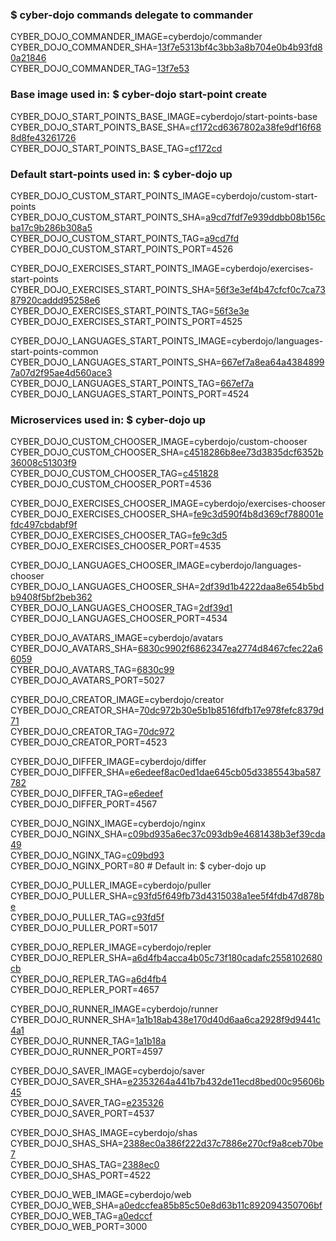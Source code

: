 ### $ cyber-dojo commands delegate to commander

CYBER_DOJO_COMMANDER_IMAGE=cyberdojo/commander  
CYBER_DOJO_COMMANDER_SHA=[13f7e5313bf4c3bb3a8b704e0b4b93fd80a21846](https://github.com/cyber-dojo/commander/commit/13f7e5313bf4c3bb3a8b704e0b4b93fd80a21846)  
CYBER_DOJO_COMMANDER_TAG=[13f7e53](https://hub.docker.com/layers/cyberdojo/commander/13f7e53/images/sha256-12f61317fa0bcd53900a29e1d42c332f13fc037ecfa0ba41010519f69d7a6fae)  

### Base image used in: $ cyber-dojo start-point create

CYBER_DOJO_START_POINTS_BASE_IMAGE=cyberdojo/start-points-base  
CYBER_DOJO_START_POINTS_BASE_SHA=[cf172cd6367802a38fe9df16f688d8fe43261726](https://github.com/cyber-dojo/start-points-base/commit/cf172cd6367802a38fe9df16f688d8fe43261726)  
CYBER_DOJO_START_POINTS_BASE_TAG=[cf172cd](https://hub.docker.com/layers/cyberdojo/start-points-base/cf172cd/images/sha256-4d5e26de87fbfdb6ee3869050d5d61b81e6c1db069aa0ebecb9a344bebfe8cd8)  

### Default start-points used in: $ cyber-dojo up

CYBER_DOJO_CUSTOM_START_POINTS_IMAGE=cyberdojo/custom-start-points  
CYBER_DOJO_CUSTOM_START_POINTS_SHA=[a9cd7fdf7e939ddbb08b156cba17c9b286b308a5](https://github.com/cyber-dojo/custom-start-points/commit/a9cd7fdf7e939ddbb08b156cba17c9b286b308a5)  
CYBER_DOJO_CUSTOM_START_POINTS_TAG=[a9cd7fd](https://hub.docker.com/layers/cyberdojo/custom-start-points/a9cd7fd/images/sha256-9446bd88786976510ebef3729e224ee4c4af082c30e5669765936fcecff962fb)  
CYBER_DOJO_CUSTOM_START_POINTS_PORT=4526

CYBER_DOJO_EXERCISES_START_POINTS_IMAGE=cyberdojo/exercises-start-points  
CYBER_DOJO_EXERCISES_START_POINTS_SHA=[56f3e3ef4b47cfcf0c7ca7387920caddd95258e6](https://github.com/cyber-dojo/exercises-start-points/commit/56f3e3ef4b47cfcf0c7ca7387920caddd95258e6)  
CYBER_DOJO_EXERCISES_START_POINTS_TAG=[56f3e3e](https://hub.docker.com/layers/cyberdojo/exercises-start-points/56f3e3e/images/sha256-b833ca9a1fa1d01a2506fba37272a4d072229f231b7ae5901e2abf6bc985b8a3)  
CYBER_DOJO_EXERCISES_START_POINTS_PORT=4525

CYBER_DOJO_LANGUAGES_START_POINTS_IMAGE=cyberdojo/languages-start-points-common  
CYBER_DOJO_LANGUAGES_START_POINTS_SHA=[667ef7a8ea64a43848997a07d2f95ae4d560ace3](https://github.com/cyber-dojo/languages-start-points/commit/667ef7a8ea64a43848997a07d2f95ae4d560ace3)  
CYBER_DOJO_LANGUAGES_START_POINTS_TAG=[667ef7a](https://hub.docker.com/layers/cyberdojo/languages-start-points-common/667ef7a/images/sha256-316252c858edb9acebf82f10dc022c85a5bf01cff2d9a257043d2318039c7329)  
CYBER_DOJO_LANGUAGES_START_POINTS_PORT=4524

### Microservices used in: $ cyber-dojo up

CYBER_DOJO_CUSTOM_CHOOSER_IMAGE=cyberdojo/custom-chooser  
CYBER_DOJO_CUSTOM_CHOOSER_SHA=[c4518286b8ee73d3835dcf6352b36008c51303f9](https://github.com/cyber-dojo/custom-chooser/commit/c4518286b8ee73d3835dcf6352b36008c51303f9)  
CYBER_DOJO_CUSTOM_CHOOSER_TAG=[c451828](https://hub.docker.com/layers/cyberdojo/custom-chooser/c451828/images/sha256-ad17d3a81f400d71925824a36ec69b7db34797702e4742770561c18218f60aaf)  
CYBER_DOJO_CUSTOM_CHOOSER_PORT=4536

CYBER_DOJO_EXERCISES_CHOOSER_IMAGE=cyberdojo/exercises-chooser  
CYBER_DOJO_EXERCISES_CHOOSER_SHA=[fe9c3d590f4b8d369cf788001efdc497cbdabf9f](https://github.com/cyber-dojo/exercises-chooser/commit/fe9c3d590f4b8d369cf788001efdc497cbdabf9f)  
CYBER_DOJO_EXERCISES_CHOOSER_TAG=[fe9c3d5](https://hub.docker.com/layers/cyberdojo/exercises-chooser/fe9c3d5/images/sha256-b96d8f6ae34043f44741e8526cffa36f287d0b65768589768bdff8c8fcdceccf)  
CYBER_DOJO_EXERCISES_CHOOSER_PORT=4535

CYBER_DOJO_LANGUAGES_CHOOSER_IMAGE=cyberdojo/languages-chooser  
CYBER_DOJO_LANGUAGES_CHOOSER_SHA=[2df39d1b4222daa8e654b5bdb9408f5bf2beb362](https://github.com/cyber-dojo/languages-chooser/commit/2df39d1b4222daa8e654b5bdb9408f5bf2beb362)  
CYBER_DOJO_LANGUAGES_CHOOSER_TAG=[2df39d1](https://hub.docker.com/layers/cyberdojo/languages-chooser/2df39d1/images/sha256-51d30ce6a53f71ae48f9d80973b42bff27d257ed81ce3e9f43ce7d6a83e95fb7)  
CYBER_DOJO_LANGUAGES_CHOOSER_PORT=4534

CYBER_DOJO_AVATARS_IMAGE=cyberdojo/avatars  
CYBER_DOJO_AVATARS_SHA=[6830c9902f6862347ea2774d8467cfec22a66059](https://github.com/cyber-dojo/avatars/commit/6830c9902f6862347ea2774d8467cfec22a66059)  
CYBER_DOJO_AVATARS_TAG=[6830c99](https://hub.docker.com/layers/cyberdojo/avatars/6830c99/images/sha256-ac96cb12ac1f18ed4b135443eaaee8ee8c0d5f13786a66678b16dc8cc53b61f9)  
CYBER_DOJO_AVATARS_PORT=5027

CYBER_DOJO_CREATOR_IMAGE=cyberdojo/creator  
CYBER_DOJO_CREATOR_SHA=[70dc972b30e5b1b8516fdfb17e978fefc8379d71](https://github.com/cyber-dojo/creator/commit/70dc972b30e5b1b8516fdfb17e978fefc8379d71)  
CYBER_DOJO_CREATOR_TAG=[70dc972](https://hub.docker.com/layers/cyberdojo/creator/70dc972/images/sha256-52b7d71b8d8d7ed695d0f8e0292ec1ca7ba37bca1f699acdd6611e7751fb298f)  
CYBER_DOJO_CREATOR_PORT=4523

CYBER_DOJO_DIFFER_IMAGE=cyberdojo/differ  
CYBER_DOJO_DIFFER_SHA=[e6edeef8ac0ed1dae645cb05d3385543ba587782](https://github.com/cyber-dojo/differ/commit/e6edeef8ac0ed1dae645cb05d3385543ba587782)  
CYBER_DOJO_DIFFER_TAG=[e6edeef](https://hub.docker.com/layers/cyberdojo/differ/e6edeef/images/sha256-381b84a02cd2aadafdd093325f45b3a5c6743cff0ac3c9cc9f9808e2eec718ae)  
CYBER_DOJO_DIFFER_PORT=4567

CYBER_DOJO_NGINX_IMAGE=cyberdojo/nginx  
CYBER_DOJO_NGINX_SHA=[c09bd935a6ec37c093db9e4681438b3ef39cda49](https://github.com/cyber-dojo/nginx/commit/c09bd935a6ec37c093db9e4681438b3ef39cda49)  
CYBER_DOJO_NGINX_TAG=[c09bd93](https://hub.docker.com/layers/cyberdojo/nginx/c09bd93/images/sha256-fca1fa8218ef6be747bc940ad415a2a271345503831c896f9c4c66f7635b1975)  
CYBER_DOJO_NGINX_PORT=80 # Default in: $ cyber-dojo up

CYBER_DOJO_PULLER_IMAGE=cyberdojo/puller  
CYBER_DOJO_PULLER_SHA=[c93fd5f649fb73d4315038a1ee5f4fdb47d878be](https://github.com/cyber-dojo/puller/commit/c93fd5f649fb73d4315038a1ee5f4fdb47d878be)  
CYBER_DOJO_PULLER_TAG=[c93fd5f](https://hub.docker.com/layers/cyberdojo/puller/c93fd5f/images/sha256-d4e3cd05d3373fda61437f6b7d04208192e47c8c4c01df084b5155a4d68ac0cb)  
CYBER_DOJO_PULLER_PORT=5017

CYBER_DOJO_REPLER_IMAGE=cyberdojo/repler  
CYBER_DOJO_REPLER_SHA=[a6d4fb4acca4b05c73f180cadafc2558102680cb](https://github.com/cyber-dojo/repler/commit/a6d4fb4acca4b05c73f180cadafc2558102680cb)  
CYBER_DOJO_REPLER_TAG=[a6d4fb4](https://hub.docker.com/layers/cyberdojo/repler/a6d4fb4/images/sha256-a275727b769f9c5b7216d1348185414064934b75d7880840e3a7e7ddae5cbcb5)  
CYBER_DOJO_REPLER_PORT=4657

CYBER_DOJO_RUNNER_IMAGE=cyberdojo/runner  
CYBER_DOJO_RUNNER_SHA=[1a1b18ab438e170d40d6aa6ca2928f9d9441c4a1](https://github.com/cyber-dojo/runner/commit/1a1b18ab438e170d40d6aa6ca2928f9d9441c4a1)  
CYBER_DOJO_RUNNER_TAG=[1a1b18a](https://hub.docker.com/layers/cyberdojo/runner/1a1b18a/images/sha256-ad2b53bee5e7992411732278b780cd5833b3417ee9380f46880e3e8f2142e03f)  
CYBER_DOJO_RUNNER_PORT=4597

CYBER_DOJO_SAVER_IMAGE=cyberdojo/saver  
CYBER_DOJO_SAVER_SHA=[e2353264a441b7b432de11ecd8bed00c95606b45](https://github.com/cyber-dojo/saver/commit/e2353264a441b7b432de11ecd8bed00c95606b45)  
CYBER_DOJO_SAVER_TAG=[e235326](https://hub.docker.com/layers/cyberdojo/saver/e235326/images/sha256-e5a44d57d4ba771d17aca5b96bd33ac182cf95f778d9a5f6302eb629f403f500)  
CYBER_DOJO_SAVER_PORT=4537

CYBER_DOJO_SHAS_IMAGE=cyberdojo/shas  
CYBER_DOJO_SHAS_SHA=[2388ec0a386f222d37c7886e270cf9a8ceb70be7](https://github.com/cyber-dojo/shas/commit/2388ec0a386f222d37c7886e270cf9a8ceb70be7)  
CYBER_DOJO_SHAS_TAG=[2388ec0](https://hub.docker.com/layers/cyberdojo/shas/2388ec0/images/sha256-55edbb71c6d09b5cbd32a8e5c33a1d9c1d04cd78287ccd8dc3a454f4ec55c4f7)  
CYBER_DOJO_SHAS_PORT=4522

CYBER_DOJO_WEB_IMAGE=cyberdojo/web  
CYBER_DOJO_WEB_SHA=[a0edccfea85b85c50e8d63b11c892094350706bf](https://github.com/cyber-dojo/web/commit/a0edccfea85b85c50e8d63b11c892094350706bf)  
CYBER_DOJO_WEB_TAG=[a0edccf](https://hub.docker.com/layers/cyberdojo/web/a0edccf/images/sha256-becf43944db759c81e015a92d6978fd88283fe80e70d0ec54884c85af419c4c0)  
CYBER_DOJO_WEB_PORT=3000

